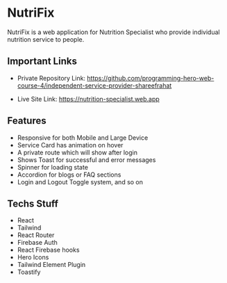 # NutriFix

  <p>NutriFix  is a web application for Nutrition Specialist who provide individual nutrition service to people.</p>

## Important Links

- Private Repository Link: https://github.com/programming-hero-web-course-4/independent-service-provider-shareefrahat

- Live Site Link: https://nutrition-specialist.web.app

## Features

- Responsive for both Mobile and Large Device
- Service Card has animation on hover
- A private route which will show after login
- Shows Toast for successful and error messages
- Spinner for loading state
- Accordion for blogs or FAQ sections
- Login and Logout Toggle system, and so on

## Techs Stuff

- React
- Tailwind
- React Router
- Firebase Auth
- React Firebase hooks
- Hero Icons
- Tailwind Element Plugin
- Toastify
